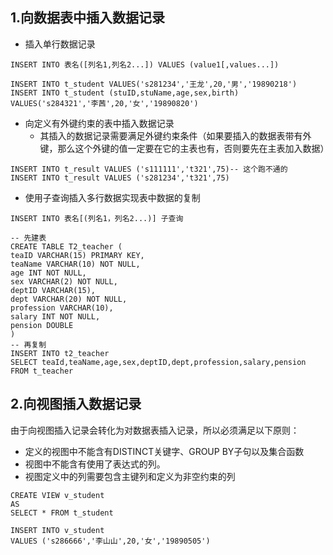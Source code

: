 ## 1.向数据表中插入数据记录
- 插入单行数据记录
```
INSERT INTO 表名([列名1,列名2...]) VALUES (value1[,values...])

INSERT INTO t_student VALUES('s281234','王龙',20,'男','19890218')
INSERT INTO t_student (stuID,stuName,age,sex,birth) VALUES('s284321','李茜',20,'女','19890820')
```
- 向定义有外键约束的表中插入数据记录
  - 其插入的数据记录需要满足外键约束条件（如果要插入的数据表带有外键，那么这个外键的值一定要在它的主表也有，否则要先在主表加入数据）
```
INSERT INTO t_result VALUES ('s111111','t321',75)-- 这个跑不通的
INSERT INTO t_result VALUES ('s281234','t321',75)
```
- 使用子查询插入多行数据实现表中数据的复制
```
INSERT INTO 表名[(列名1，列名2...)] 子查询

-- 先建表
CREATE TABLE T2_teacher (
teaID VARCHAR(15) PRIMARY KEY,
teaName VARCHAR(10) NOT NULL,
age INT NOT NULL,
sex VARCHAR(2) NOT NULL,
deptID VARCHAR(15),
dept VARCHAR(20) NOT NULL,
profession VARCHAR(10),
salary INT NOT NULL,
pension DOUBLE
)
-- 再复制
INSERT INTO t2_teacher
SELECT teaId,teaName,age,sex,deptID,dept,profession,salary,pension
FROM t_teacher
```
## 2.向视图插入数据记录
由于向视图插入记录会转化为对数据表插入记录，所以必须满足以下原则：
- 定义的视图中不能含有DISTINCT关键字、GROUP BY子句以及集合函数
- 视图中不能含有使用了表达式的列。
- 视图定义中的列需要包含主键列和定义为非空约束的列
```
CREATE VIEW v_student
AS
SELECT * FROM t_student 

INSERT INTO v_student
VALUES ('s286666','李山山',20,'女','19890505')
```
